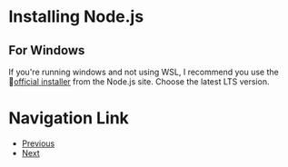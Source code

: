 # Installing Node.js
## For Windows
If you're running windows and not using WSL, I recommend you use the 🔗[official installer](https://nodejs.org/en/) from the Node.js site. Choose the latest LTS version.

# Navigation Link
- [Previous]()
- [Next]()